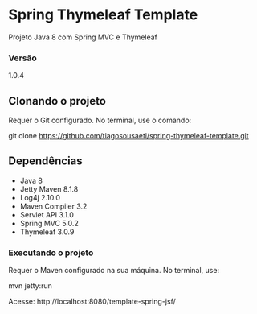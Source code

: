 # Spring Thymeleaf Template

Projeto Java 8 com Spring MVC e Thymeleaf

### Versão
1.0.4

## Clonando o projeto

Requer o Git configurado. No terminal, use o comando: 

git clone https://github.com/tiagosousaeti/spring-thymeleaf-template.git

## Dependências
- Java 8
- Jetty Maven 8.1.8
- Log4j 2.10.0
- Maven Compiler 3.2
- Servlet API 3.1.0
- Spring MVC 5.0.2
- Thymeleaf 3.0.9

### Executando o projeto

Requer o Maven configurado na sua máquina. No terminal, use: 

mvn jetty:run

Acesse:
http://localhost:8080/template-spring-jsf/